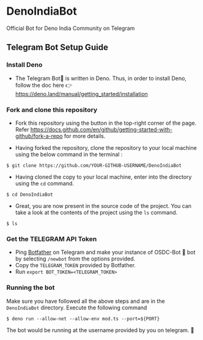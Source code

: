 # DenoIndiaBot

Official Bot for Deno India Community on Telegram

## Telegram Bot Setup Guide

### Install Deno

- The Telegram Bot🤖 is written in Deno. Thus, in order to install Deno, follow the doc here 👉 https://deno.land/manual/getting_started/installation

### Fork and clone this repository

- Fork this repository using the button in the top-right corner of the page. Refer https://docs.github.com/en/github/getting-started-with-github/fork-a-repo for more details.

- Having forked the repository, clone the repository to your local machine using the below command in the terminal :

```
$ git clone https://github.com/YOUR-GITHUB-USERNAME/DenoIndiaBot
```

- Having cloned the copy to your local machine, enter into the directory using the `cd` command.

```
$ cd DenoIndiaBot
```

- Great, you are now present in the source code of the project. You can take a look at the contents of the project using the `ls` command.

```
$ ls
```

### Get the TELEGRAM API Token

- Ping [Botfather](telegram.me/botfather) on Telegram and make your instance of OSDC-Bot 🤖 bot by selecting `/newbot` from the options provided.
- Copy the `TELEGRAM_TOKEN` provided by Botfather.
- Run `export BOT_TOKEN=<TELEGRAM_TOKEN>`

### Running the bot

Make sure you have followed all the above steps and are in the `DenoIndiaBot` directory.
Execute the following command

```
$ deno run --allow-net --allow-env mod.ts --port=${PORT}
```

The bot would be running at the username provided by you on telegram. 🚀
